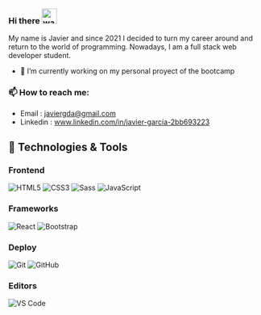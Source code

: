 

### Hi there <img alt="wave" src="https://raw.githubusercontent.com/MartinHeinz/MartinHeinz/master/wave.gif" width="30px">
My name is Javier and since 2021 I decided to turn my career around and return to the world of programming. Nowadays, I am a full stack web developer student.
- 🔭 I’m currently working on my personal proyect of the bootcamp


### 📫 How to reach me:
- Email : javiergda@gmail.com
- Linkedin : www.linkedin.com/in/javier-garcía-2bb693223


## 🔧 Technologies & Tools

### Frontend

![HTML5](https://img.shields.io/badge/-HTML5-%23E44D27?style=flat-square&logo=html5&logoColor=ffffff)
![CSS3](https://img.shields.io/badge/-CSS3-%231572B6?style=flat-square&logo=css3)
![Sass](https://img.shields.io/badge/-Sass-%23CC6699?style=flat-square&logo=sass&logoColor=ffffff)
![JavaScript](https://img.shields.io/badge/-JavaScript-black?style=flat-square&logo=javascript)

### Frameworks

![React](https://img.shields.io/badge/-React-%23282C34?style=flat-square&logo=react)
![Bootstrap](https://img.shields.io/badge/-Bootstrap-563D7C?style=flat-square&logo=bootstrap)

### Deploy

![Git](https://img.shields.io/badge/-Git-black?style=flat-square&logo=git)
![GitHub](https://img.shields.io/badge/-GitHub-181717?style=flat-square&logo=github)

### Editors

![VS Code](http://img.shields.io/badge/-VS%20Code-007ACC?style=flat-square&logo=visual-studio-code)
